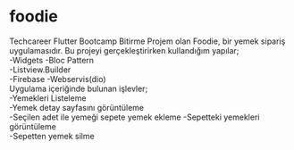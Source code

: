 # foodie

Techcareer Flutter Bootcamp Bitirme Projem olan Foodie, bir yemek sipariş uygulamasıdır. Bu projeyi gerçekleştirirken kullandığım yapılar;  
-Widgets 
-Bloc Pattern   
-Listview.Builder  
-Firebase 
-Webservis(dio)    
Uygulama içeriğinde bulunan işlevler;   
-Yemekleri Listeleme   
-Yemek detay sayfasını görüntüleme  
-Seçilen adet ile yemeği sepete yemek ekleme 
-Sepetteki yemekleri görüntüleme  
-Sepetten yemek silme   



